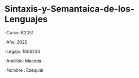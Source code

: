 # Sintaxis-y-Semantaica-de-los-Lenguajes


-Curso: K2051

-Año: 2020

-Legajo: 1606244

-Apellido: Maceda

-Nombre : Ezequiel
